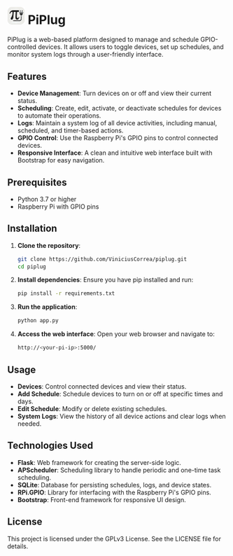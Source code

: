 # <img src="static/images/logo.png" alt="PiPlug Logo" width="40"> PiPlug

PiPlug is a web-based platform designed to manage and schedule GPIO-controlled devices. It allows users to toggle devices, set up schedules, and monitor system logs through a user-friendly interface.

## Features

- **Device Management**: Turn devices on or off and view their current status.
- **Scheduling**: Create, edit, activate, or deactivate schedules for devices to automate their operations.
- **Logs**: Maintain a system log of all device activities, including manual, scheduled, and timer-based actions.
- **GPIO Control**: Use the Raspberry Pi's GPIO pins to control connected devices.
- **Responsive Interface**: A clean and intuitive web interface built with Bootstrap for easy navigation.

## Prerequisites

- Python 3.7 or higher
- Raspberry Pi with GPIO pins

## Installation

1. **Clone the repository**:
   ```bash
   git clone https://github.com/ViniciusCorrea/piplug.git
   cd piplug

2. **Install dependencies**: Ensure you have pip installed and run:
   ```bash
   pip install -r requirements.txt
   
3. **Run the application**:
   ```bash
   python app.py

4. **Access the web interface**: Open your web browser and navigate to:
   ```bash
   http://<your-pi-ip>:5000/

## Usage

- **Devices**: Control connected devices and view their status.
- **Add Schedule**: Schedule devices to turn on or off at specific times and days.
- **Edit Schedule**: Modify or delete existing schedules.
- **System Logs**: View the history of all device actions and clear logs when needed.


## Technologies Used

- **Flask**: Web framework for creating the server-side logic.
- **APScheduler**: Scheduling library to handle periodic and one-time task scheduling.
- **SQLite**: Database for persisting schedules, logs, and device states.
- **RPi.GPIO**: Library for interfacing with the Raspberry Pi's GPIO pins.
- **Bootstrap**: Front-end framework for responsive UI design.

## License

This project is licensed under the GPLv3 License. See the LICENSE file for details.
